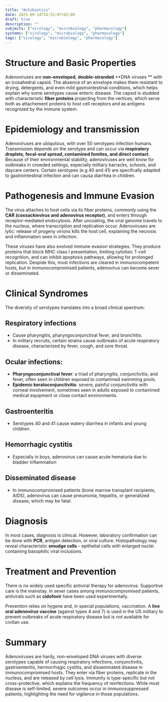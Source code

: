```yaml
---
title: "Antibiotics"
date: 2025-09-14T14:53:07+02:00
draft: true
description: ""
subjects: ["virology", "microbiology", "pharmacology"]
systems: ["virology", "microbiology", "pharmacology"]
tags: ["virology", "microbiology", "pharmacology"]
---
```


# Structure and Basic Properties

Adenoviruses are **non-enveloped**, **double-stranded** **DNA viruses ** with an icosahedral capsid.
The absence of an envelope makes them resistant to drying, detergents, and even mild gastrointestinal conditions, which helps explain why some serotypes cause enteric disease.
The capsid is studded with characteristic **fiber proteins** projecting from the vertices, which serve both as attachement proteins to host cell receptors and as antigens
recognized by the immune system.

# Epidemiology and transmission

Adenoviruses are ubiquitous, with over 50 serotypes infection humans.
Transmission depends on the serotype and can occur via **respiratory droplets, fecal-oral spread, contamined fomites, and direct contact**.
Because of their environmental stability, adenoviruses are well know for outbreaks in crowded settings, especially military barracks, schools, and daycare centers.
Certain serotypes (e.g 40 and 41) are specifcally adapted to gastrointestinal infection and can causa diarrhea in children.

# Pathogenesis and Immune Evasion

The virus attaches to host cells via its fiber proteins, commonly using the **CAR** **(coxsackievirus and adenovirus receptor)**, and enters through receptor-mediated endocytosis.
After uncoating, the viral genome travels to the nucleus, where transcription and replication occur.
Adenoviruses are lytic: release of progeny virions kills the host cell, explaining the necrosis and inflammation seen in infection.

These viruses have also evolved immune evasion strategies.
They produce proteins that block MHC class I presentation, limiting cytotixic T-cell recognition, and can inhibit apoptosis pathways, allowing for prolonged replication.
Despide this, most infections are cleared in immunocompetent hosts, but in immunocompromised patients, adenovirus can become sever or disseminated.

# Clinical Syndromes

The diversity of serotypes translates into a broad clinical spectrum:

## Respiratory infections

- Cause pharyngitis, pharyngoconjunctival fever, and bronchitis.
- In military recruits, certain strains cause outbreaks of acute respiratory disease, characterized by fever, cough, and sore throat.

## Ocular infections:

- **Pharyngoconjunctival** **fever**: a triad of pharyngitis, conjunctivitis, and fever, often seen in children exposed to contamined swimming pools.
- **Epidemic keratoconjunctivitis**: severe, painful conjunctivitis with corneal involvement, sometimes seen in adults exposed to contamined medical equipment or close contact environments.

## Gastroenteritis

- Serotypes 40 and 41 cause watery diarrhea in infants and young children.

## Hemorrhagic cystitis

- Especially in boys, adenovirus can cause acute hematuria due to bladder inflammation

## Disseminated disease

- In immunocompromised patients (bone marrow transplant recipients, AIDS), adenovirus can cause pneumonia, hepatitis, or generalized disease, which may be fatal.

# Diagnosis

In most cases, diagnosis is clinical. However, laboratory confirmation can be done with **PCR**, antigen detection, or viral culture.
Histopathology may reveal characteristic **smudge cells** - epithelial cells with enlarged nuclei containing basophilic viral inclusions.

# Treatment and Prevention

There is no widely used specific antiviral therapy for adenovirus.
Supportive care is the mainstay.
In sever cases among immunocompromised patients, antivirals such as **cidofovir** have been used experimentally.

Prevention relies on hygene and, in special populations, vaccination.
A **live oral adenovirus vaccine** (against types 4 and 7) is used in the US military to prevent outbreaks of acute respiratory disease but is not available for civilian use.

# Summary

Adenoviruses are hardy, non-enveloped DNA viruses with diverse serotypes capable of causing respiratory infections, conjunctivitis, gastroenteritis, hermorrhagic cystitis, and
disseminated disease in immunocompromised hosts.
They enter via fiber proteins, replicate in the nucleus, and are released by cell lysis.
Immunity is type-specific but not cross-protective, which explains the frequency of reinfections.
While most disease is self-limited, severe outcomes occur in immunosuppressed patients, highlighting the need for vigilance in those populations.
